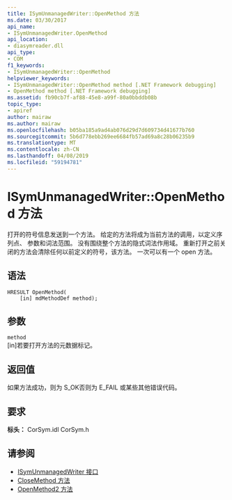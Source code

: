 ```yaml
---
title: ISymUnmanagedWriter::OpenMethod 方法
ms.date: 03/30/2017
api_name:
- ISymUnmanagedWriter.OpenMethod
api_location:
- diasymreader.dll
api_type:
- COM
f1_keywords:
- ISymUnmanagedWriter::OpenMethod
helpviewer_keywords:
- ISymUnmanagedWriter::OpenMethod method [.NET Framework debugging]
- OpenMethod method [.NET Framework debugging]
ms.assetid: fb90cb7f-af88-45e8-a99f-80a0bbddb08b
topic_type:
- apiref
author: mairaw
ms.author: mairaw
ms.openlocfilehash: b05ba185a9ad4ab076d29d7d609734d41677b760
ms.sourcegitcommit: 5b6d778ebb269ee6684fb57ad69a8c28b06235b9
ms.translationtype: MT
ms.contentlocale: zh-CN
ms.lasthandoff: 04/08/2019
ms.locfileid: "59194781"
---
```

# <a name="isymunmanagedwriteropenmethod-method"></a>ISymUnmanagedWriter::OpenMethod 方法
打开的符号信息发送到一个方法。 给定的方法将成为当前方法的调用，以定义序列点、 参数和词法范围。 没有围绕整个方法的隐式词法作用域。 重新打开之前关闭的方法会清除任何以前定义的符号，该方法。 一次可以有一个 open 方法。  
  
## <a name="syntax"></a>语法  
  
```  
HRESULT OpenMethod(  
    [in] mdMethodDef method);  
```  
  
## <a name="parameters"></a>参数  
 `method`  
 [in]若要打开方法的元数据标记。  
  
## <a name="return-value"></a>返回值  
 如果方法成功，则为 S_OK否则为 E_FAIL 或某些其他错误代码。  
  
## <a name="requirements"></a>要求  
 **标头：** CorSym.idl CorSym.h  
  
## <a name="see-also"></a>请参阅

- [ISymUnmanagedWriter 接口](../../../../docs/framework/unmanaged-api/diagnostics/isymunmanagedwriter-interface.md)
- [CloseMethod 方法](../../../../docs/framework/unmanaged-api/diagnostics/isymunmanagedwriter-closemethod-method.md)
- [OpenMethod2 方法](../../../../docs/framework/unmanaged-api/diagnostics/isymunmanagedwriter3-openmethod2-method.md)
